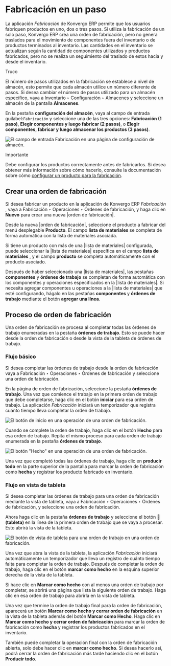 # Fabricación en un paso

La aplicación _Fabricación_ de Konvergo ERP permite que los usuarios fabriquen
productos en uno, dos o tres pasos. Si utiliza la fabricación de un solo paso,
Konvergo ERP crea una orden de fabricación, pero no genera traslados para el
movimiento de componentes fuera del inventario o de productos terminados al
inventario. Las cantidades en el inventario se actualizan según la cantidad de
componentes utilizados y productos fabricados, pero no se realiza un
seguimiento del traslado de estos hacia y desde el inventario.

<div class="alert alert-info">
<p class="alert-title">
Truco</p><p>El número de pasos utilizados en la fabricación se establece a nivel de almacén, esto permite que cada almacén utilice un número diferente de pasos. Si desea cambiar el número de pasos utilizado para un almacén específico, vaya a Inventario ‣ Configuración ‣ Almacenes y seleccione un almacén de la pantalla <b>Almacenes</b>.</p>
<p>En la pestaña <b>configuración del almacén</b>, vaya al campo de entrada guilabel:<code>Fabricación</code> y seleccione una de las tres opciones: <b>Fabricación (1 paso)</b>, <b>Elegir componentes y luego fabricar (2 pasos)</b>, o <b>Elegir componentes, fabricar y luego almacenar los productos (3 pasos)</b>.</p>
<img alt="El campo de entrada Fabricación en una página de configuración de almacén." class="align-center" src="../../../../_images/manufacturing-type.png"/>
</div> <div class="alert alert-warning">
<p class="alert-title">
Importante</p><p>Debe configurar los productos correctamente antes de fabricarlos. Si desea obtener más información sobre cómo hacerlo, consulte la documentación sobre cómo <a href="configure_manufacturing_product#manufacturing-management-configure-manufacturing-product"><span class="std std-ref">configurar un producto para la fabricación</span></a>.</p>
</div>

## Crear una orden de fabricación

Si desea fabricar un producto en la aplicación de Konvergo ERP _Fabricación_ , vaya a
Fabricación ‣ Operaciones ‣ Órdenes de fabricación, y haga clic en **Nuevo**
para crear una nueva |orden de fabricación|.

Desde la nueva |orden de fabricación|, seleccione el producto a fabricar del
menú desplegable **Producto**. El campo **lista de materiales** se completa de
forma automática con la lista de materiales asociada.

Si tiene un producto con más de una |lista de materiales| configurada, puede
seleccionar la |lista de materiales| específica en el campo **lista de
materiales** , y el campo **producto** se completa automáticamente con el
producto asociado.

Después de haber seleccionado una |lista de materiales|, las pestañas
**componentes** y **órdenes de trabajo** se completan de forma automática con
los componentes y operaciones especificados en la |lista de materiales|. Si
necesita agregar componentes u operaciones a la |lista de materiales| que esté
configurando, hágalo en las pestañas **componentes** y **órdenes de trabajo**
mediante el botón **agregar una línea**.

## Proceso de orden de fabricación

Una orden de fabricación se procesa al completar todas las órdenes de trabajo
enumeradas en la pestaña **órdenes de trabajo**. Esto se puede hacer desde la
orden de fabricación o desde la vista de la tableta de órdenes de trabajo.

### Flujo básico

Si desea completar las órdenes de trabajo desde la orden de fabricación vaya a
Fabricación ‣ Operaciones ‣ Órdenes de fabricación y seleccione una orden de
fabricación.

En la página de orden de fabricación, seleccione la pestaña **órdenes de
trabajo**. Una vez que comience el trabajo en la primera orden de trabajo que
debe completarse, haga clic en el botón **iniciar** para esa orden de trabajo.
La aplicación _Fabricación_ iniciará un temporizador que registra cuánto
tiempo lleva completar la orden de trabajo.

![El botón de inicio en una operación de una orden de
fabricación.](../../../../_images/start-button.png)

Cuando se complete la orden de trabajo, haga clic en el botón **Hecho** para
esa orden de trabajo. Repita el mismo proceso para cada orden de trabajo
enumerada en la pestaña **órdenes de trabajo**.

![El botón "Hecho" en una operación de una orden de
fabricación.](../../../../_images/done-button.png)

Una vez que completó todas las órdenes de trabajo, haga clic en **producir
todo** en la parte superior de la pantalla para marcar la orden de fabricación
como **hecha** y registrar los producto fabricado en inventario.

### Flujo en vista de tableta

Si desea completar las órdenes de trabajo para una orden de fabricación
mediante la vista de tableta, vaya a Fabricación ‣ Operaciones ‣ Órdenes de
fabricación, y seleccione una orden de fabricación.

Ahora haga clic en la pestaña **órdenes de trabajo** y seleccione el botón **📱
(tableta)** en la línea de la primera orden de trabajo que se vaya a procesar.
Esto abrirá la vista de la tableta.

![El botón de vista de tableta para una orden de trabajo en una orden de
fabricación.](../../../../_images/tablet-view-button1.png)

Una vez que abra la vista de la tableta, la aplicación _Fabricación_ iniciará
automáticamente un temporizador que lleva un registro de cuánto tiempo falta
para completar la orden de trabajo. Después de completar la orden de trabajo,
haga clic en el botón **marcar como hecho** en la esquina superior derecha de
la vista de la tableta.

Si hace clic en **Marcar como hecho** con al menos una orden de trabajo por
completar, se abrirá una página que lista la siguiente orden de trabajo. Haga
clic en esa orden de trabajo para abrirla en la vista de tableta.

Una vez que termine la orden de trabajo final para la orden de fabricación,
aparecerá un botón **Marcar como hecho y cerrar orden de fabricación** en la
vista de la tableta además del botón **Marcar como Hecho**. Haga clic en
**Marcar como hecho y cerrar orden de fabricación** para marcar la orden de
fabricación como **hecha** y registrar los productos fabricados en el
inventario.

También puede completar la operación final con la orden de fabricación
abierta, solo debe hacer clic en **marcar como hecho**. Si desea hacerlo así,
podrá cerrar la orden de fabricación más tarde haciendo clic en el botón
**Producir todo**.

